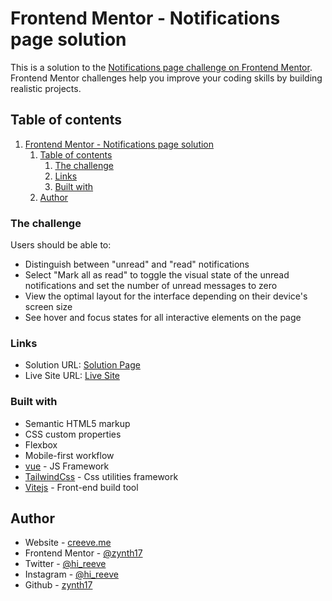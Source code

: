 # Frontend Mentor - Notifications page solution

This is a solution to the [Notifications page challenge on Frontend Mentor](https://www.frontendmentor.io/challenges/notifications-page-DqK5QAmKbC). Frontend Mentor challenges help you improve your coding skills by building realistic projects. 

## Table of contents

1. [Frontend Mentor - Notifications page solution](#frontend-mentor---notifications-page-solution)
	1. [Table of contents](#table-of-contents)
		1. [The challenge](#the-challenge)
		2. [Links](#links)
		3. [Built with](#built-with)
	2. [Author](#author)



### The challenge

Users should be able to:

- Distinguish between "unread" and "read" notifications
- Select "Mark all as read" to toggle the visual state of the unread notifications and set the number of unread messages to zero
- View the optimal layout for the interface depending on their device's screen size
- See hover and focus states for all interactive elements on the page

### Links

- Solution URL: [Solution Page](https://www.frontendmentor.io/solutions/notifications-page-9VekM-Sanc)
- Live Site URL: [Live Site](https://notification-page-frontendmentor.vercel.app/)

### Built with

- Semantic HTML5 markup
- CSS custom properties
- Flexbox
- Mobile-first workflow
- [vue](https://vuejs.org/) - JS Framework
- [TailwindCss](https://tailwindcss.com/) - Css utilities framework
- [Vitejs](https://vitejs.dev/) - Front-end build tool


## Author

- Website - [creeve.me](https://creeve.me)
- Frontend Mentor - [@zynth17](https://www.frontendmentor.io/profile/zynth17)
- Twitter - [@hi_reeve](https://twitter.com/hi_reeve)
- Instagram - [@hi_reeve](https://www.instagram.com/hi_reeve/)
- Github - [zynth17](https://github.com/zynth17)
